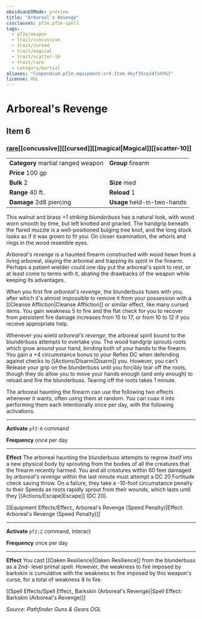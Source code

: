 ```yaml
---
obsidianUIMode: preview
title: "Arboreal's Revenge"
cssclasses: pf2e,pf2e-spell
tags:
  - pf2e/weapon
  - trait/concussive
  - trait/cursed
  - trait/magical
  - trait/scatter-10
  - trait/rare
  - category/martial
aliases: "Compendium.pf2e.equipment-srd.Item.4kyf3ScoJ4TvhPG3"
license: OGL
---
```

# Arboreal's Revenge
## Item 6
### [rare](rare.md "Rare Rarity Trait")[[concussive]][[cursed]][[magical|Magical]][[scatter-10]]

|  |  |
| -- | -- |
| **Category** martial ranged weapon | **Group** firearm |
| **Price** 100 gp |  |
| **Bulk** 2 | **Size** med |
|**Range** 40 ft.| **Reload** 1|
| **Damage** 2d8 piercing  | **Usage** held-in-two-hands |



This walnut and brass _+1 striking blunderbuss_ has a natural look, with wood worn smooth by time, but left knotted and gnarled. The handgrip beneath the flared muzzle is a well-positioned bulging tree knot, and the long stock looks as if it was grown to fit you. On closer examination, the whorls and rings in the wood resemble eyes.

_Arboreal's revenge_ is a haunted firearm constructed with wood hewn from a living arboreal, slaying the arboreal and trapping its spirit in the firearm. Perhaps a patient wielder could one day put the arboreal's spirit to rest, or at least come to terms with it, abating the drawbacks of the weapon while keeping its advantages.

When you first fire _arboreal's revenge_, the blunderbuss fuses with you, after which it's almost impossible to remove it from your possession with a [[Cleanse Affliction|Cleanse Affliction]] or similar effect, like many cursed items. You gain weakness 5 to fire and the flat check for you to recover from persistent fire damage increases from 15 to 17, or from 10 to 12 if you receive appropriate help.

Whenever you wield _arboreal's revenge_, the arboreal spirit bound to the blunderbuss attempts to overtake you. The wood handgrip sprouts roots which grow around your hand, binding both of your hands to the firearm. You gain a +4 circumstance bonus to your Reflex DC when defending against checks to [[Actions/Disarm|Disarm]] you. However, you can't Release your grip on the blunderbuss until you forcibly tear off the roots, though they do allow you to move your hands enough (and only enough) to reload and fire the blunderbuss. Tearing off the roots takes 1 minute.

The arboreal haunting the firearm can use the following two effects whenever it wants, often using them at random. You can coax it into performing them each intentionally once per day, with the following activations.

* * *

**Activate** `pf2:0` command

**Frequency** once per day

* * *

**Effect** The arboreal haunting the blunderbuss attempts to regrow itself into a new physical body by sprouting from the bodies of all the creatures that the firearm recently harmed. You and all creatures within 60 feet damaged by _arboreal's revenge_ within the last minute must attempt a DC 20 Fortitude check saving throw. On a failure, they take a -10-foot circumstance penalty to their Speeds as roots rapidly sprout from their wounds, which lasts until they [[Actions/Escape|Escape]] (DC 20).

[[Equipment Effects/Effect_ Arboreal's Revenge (Speed Penalty)|Effect: Arboreal's Revenge (Speed Penalty)]]

* * *

**Activate** `pf2:2` command, Interact

**Frequency** once per day

* * *

**Effect** You cast [[Oaken Resilience|Oaken Resilience]] from the blunderbuss as a 2nd- level primal spell. However, the weakness to fire imposed by barkskin is cumulative with the weakness to fire imposed by this weapon's curse, for a total of weakness 8 to fire.

[[Spell Effects/Spell Effect_ Barkskin (Arboreal's Revenge)|Spell Effect: Barkskin (Arboreal's Revenge)]]

*Source: Pathfinder Guns & Gears*
*OGL*